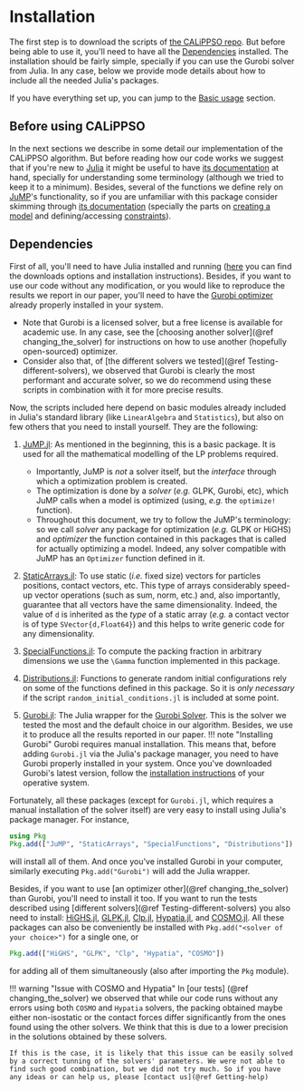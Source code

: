 # Installation

The first step is to download the scripts of [the CALiPPSO repo](https://github.com/rdhr/CALiPPSO). But before being able to use it, you'll need to have all the [Dependencies](@ref) installed. The installation should be fairly simple, specially if you can use the Gurobi solver from Julia. In any case, below we provide mode details about how to include all the needed Julia's packages. 

If you have everything set up, you can jump to the [Basic usage](@ref) section.

## Before using CALiPPSO

In the next sections we describe in some detail our implementation of the CALiPPSO algorithm. But before reading how our code works we suggest that if you're new to [Julia](https://julialang.org/) it might be useful to have [its documentation](https://docs.julialang.org/en/v1/) at hand, specially for understanding some terminology (although we tried to keep it to a minimum).
Besides, several of the functions we define rely on [JuMP](https://jump.dev/)'s functionality, so if you are unfamiliar with this package consider skimming through [its documentation](https://jump.dev/JuMP.jl/stable/) (specially the parts on [creating a model](https://jump.dev/JuMP.jl/stable/manual/models/#Create-a-model) and defining/accessing [constraints](https://jump.dev/JuMP.jl/stable/manual/constraints/)). 


## Dependencies

First of all, you'll need to have Julia installed and running ([here](https://julialang.org/downloads/) you can find the downloads options and installation instructions). Besides, if you want to use our code without any modification, or you would like to reproduce the results we report in our paper, you'll need to have the [Gurobi optimizer](https://www.gurobi.com/) already properly installed in your system. 
- Note that Gurobi is a licensed solver, but a free license is available for academic use. In any case, see the [choosing another solver](@ref changing_the_solver) for instructions on how to use another (hopefully open-sourced) optimizer.
- Consider also that, of [the different solvers we tested](@ref Testing-different-solvers), we observed that Gurobi is clearly the most performant and accurate solver, so we do recommend using these scripts in combination with it for more precise results.

Now, the scripts included here depend on basic modules already included in Julia's standard library (like `LinearAlgebra` and `Statistics`), but also on few others that you need to install yourself. They are the following:

1. [JuMP.jl](https://jump.dev/JuMP.jl/stable/): As mentioned in the beginning, this is a basic package. It is used for all the mathematical modelling of the LP problems required.
   - Importantly, JuMP is *not* a solver itself, but the *interface* through which a optimization problem is created.
   - The optimization is done by a *solver* (*e.g.* GLPK, Gurobi, etc), which JuMP calls when a model is optimized (using, *e.g.* the `optimize!` function).
   - Throughout this document, we try to follow the JuMP's terminology: so we call *solver* any package for optimization (*e.g.* GLPK or HiGHS) and *optimizer* the function contained in this packages that is called for actually optimizing a model. Indeed, any solver compatible with JuMP has an `Optimizer` function defined in it.
   
3. [StaticArrays.jl](https://juliaarrays.github.io/StaticArrays.jl/stable/): To use static (*i.e.* fixed size) vectors for particles positions, contact vectors, etc. This type of arrays considerably speed-up vector operations (such as sum, norm, etc.) and, also importantly, guarantee that all vectors have the same dimensionality. Indeed, the value of ``d`` is inherited as the *type* of a static array (*e.g.* a contact vector is of type `SVector{d,Float64}`) and this helps to write generic code for any dimensionality.

4. [SpecialFunctions.jl](https://specialfunctions.juliamath.org/stable/): To compute the packing fraction in arbitrary dimensions we use the ``\Gamma`` function implemented in this package.

5. [Distributions.jl](https://github.com/JuliaStats/Distributions.jl): Functions to generate random initial configurations rely on some of the functions defined in this package. So it is *only necessary* if the script `random_initial_conditions.jl` is included at some point.

2. [Gurobi.jl](https://github.com/jump-dev/Gurobi.jl): The Julia wrapper for the [Gurobi Solver](https://www.gurobi.com/). This is the solver we tested the most and the default choice in our algorithm. Besides, we use it to produce all the results reported in our paper.
!!! note "Installing Gurobi"
    Gurobi requires manual installation. This means that, before adding `Gurobi.jl` via the Julia's package manager, you need to have Gurobi properly installed in your system. Once you've downloaded Gurobi's latest version, follow the [installation instructions](https://www.gurobi.com/documentation/quickstart.html) of your operative system. 



Fortunately, all these packages (except for `Gurobi.jl`, which requires a manual installation of the solver itself) are very easy to install using Julia's package manager. For instance,

```julia
using Pkg
Pkg.add(["JuMP", "StaticArrays", "SpecialFunctions", "Distributions"])
```
will install all of them. And once you've installed Gurobi in your computer, similarly executing `Pkg.add("Gurobi")` will add the Julia wrapper.

Besides, if you want to use [an optimizer other](@ref changing_the_solver) than Gurobi, you'll need to install it too. If you want to run the tests described using [different solvers](@ref Testing-different-solvers) you also need to install: [HiGHS.jl](https://github.com/jump-dev/HiGHS.jl), [GLPK.jl](https://github.com/jump-dev/GLPK.jl), [Clp.jl](https://github.com/jump-dev/Clp.jl), [Hypatia.jl](https://github.com/chriscoey/Hypatia.jl), and [COSMO.jl](https://github.com/oxfordcontrol/COSMO.jl). All these packages can also be conveniently be installed with `Pkg.add("<solver of your choice>")` for a single one, or

```julia
Pkg.add(["HiGHS", "GLPK", "Clp", "Hypatia", "COSMO"])
```
for adding all of them simultaneously (also after importing the `Pkg` module).

!!! warning "Issue with COSMO and Hypatia"
    In [our tests] (@ref changing_the_solver) we observed that while our code runs without any errors using both `COSMO` and `Hypatia` solvers, the packing obtained maybe either non-isostatic or the contact forces differ significantly from the ones found using the other solvers. We think that this is due to a lower precision in the solutions obtained by these solvers.

    If this is the case, it is likely that this issue can be easily solved by a correct tunning of the solvers' parameters. We were not able to find such good combination, but we did not try much. So if you have any ideas or can help us, please [contact us](@ref Getting-help)


